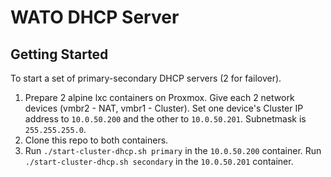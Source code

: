 # WATO DHCP Server

## Getting Started

To start a set of primary-secondary DHCP servers (2 for failover).

1. Prepare 2 alpine lxc containers on Proxmox. Give each 2 network devices (vmbr2 - NAT, vmbr1 - Cluster). Set one device's Cluster IP address to `10.0.50.200` and the other to `10.0.50.201`. Subnetmask is `255.255.255.0`.
1. Clone this repo to both containers.
1. Run `./start-cluster-dhcp.sh primary` in the `10.0.50.200` container. Run `./start-cluster-dhcp.sh secondary` in the `10.0.50.201` container.

